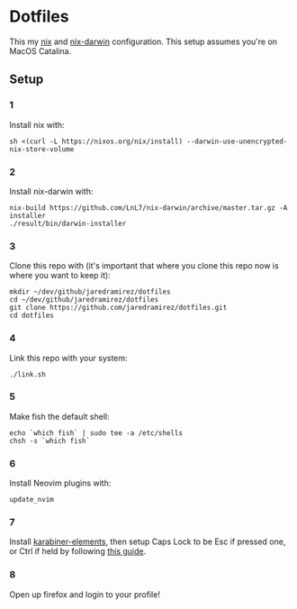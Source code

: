 # Dotfiles

This my [nix](https://nixos.org/nix/https://nixos.org/nix/) and [nix-darwin](https://github.com/LnL7/nix-darwin) configuration. This setup assumes you're on MacOS Catalina.

## Setup

### 1
Install nix with:
```
sh <(curl -L https://nixos.org/nix/install) --darwin-use-unencrypted-nix-store-volume
```

### 2
Install nix-darwin with:
```
nix-build https://github.com/LnL7/nix-darwin/archive/master.tar.gz -A installer
./result/bin/darwin-installer
```
### 3
Clone this repo with (it's important that where you clone this repo now is where you want to keep it):
```
mkdir ~/dev/github/jaredramirez/dotfiles
cd ~/dev/github/jaredramirez/dotfiles
git clone https://github.com/jaredramirez/dotfiles.git
cd dotfiles
```

### 4
Link this repo with your system:
```
./link.sh
```

### 5
Make fish the default shell:
```
echo `which fish` | sudo tee -a /etc/shells
chsh -s `which fish` 
```

### 6
Install Neovim plugins with:
```
update_nvim
```

### 7
Install [karabiner-elements](https://karabiner-elements.pqrs.org/), then setup Caps Lock to be Esc if pressed one, or Ctrl if held by following [this guide](https://karabiner-elements.pqrs.org/docs/manual/configuration/configure-complex-modifications/).


### 8
Open up firefox and login to your profile!
